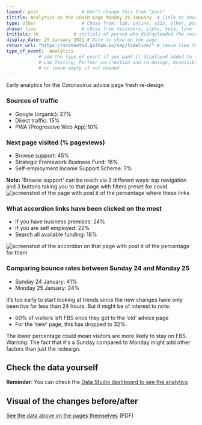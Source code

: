 ```yaml
---
layout: post                # Don't change this from "post"
tltitle: Analytics on the COVID page Monday 25 January  # Title to show on the page
type: other                 # Chose from: lab, online, a11y, other, partner
phase: live                 # chose from discovery, alpha, beta, live
initials: sk             # initials of person who did/uploaded the research
display_date: 25 January 2021 # Date to show on the page
return_url: "https://scotentsd.github.io/sep/timeline/" # leave like this         
type_of_event:  Analytics          
            # add the type of event if you want it displayed added to the heading when the post if clicked on
            # Lab Testing, Partner co-creation and co-design, Accessibility, Online research and testing, Events, F2F and testing
            # or leave empty if not needed
---
```



Early analytics for the Coronavirus advice page fresh re-design

### Sources of traffic
-	Google (organic): 27%
-	Direct traffic: 15%
-	PWA (Progressive Web App):10%  

### Next page visited (% pageviews)
-	Browse support: 45%
-	Strategic Framework Business Fund: 16%
-	Self-employment Income Support Scheme: 7%

**Note:** 'Browse support' can be reach via 3 different ways: top navigation and 3 buttons taking you to that page with filters preset for covid.
![screenshot of the page with post it of the percentage where these links](/sep/files/FBS-analytics-2501-2.PNG)

### What accordion links have been clicked on the most
-	If you have business premises: 24%
-	If you are self employed: 22%
-	Search all available funding: 18%

![screenshot of the accordion on that page with post it of the percentage for them](/sep/files/FBS-analytics-2501-1.PNG)

### Comparing bounce rates between Sunday 24 and Monday 25
-	Sunday 24 January: 41%
-	Monday 25 January: 24%


It’s too early to start looking at trends since the new changes have only been live for less than 24 hours. But it might be of interest to note:
-	60% of visitors left FBS once they got to the ‘old’ advice page
-	For the ‘new’ page, this has dropped to 32%.

The lower percentage could mean visitors are more likely to stay on FBS.
Warning: The fact that it's a Sunday compared to Monday might add other factors than just the redesign.

## Check the data yourself
**Reminder**: You can check the [Data Studio dashboard to see the analytics](https://datastudio.google.com/reporting/a3482dc0-d465-4696-98ac-62616cf8316b)

## Visual of the changes before/after
[See the data above on the pages themselves](/sep/files/FBS-Changes-on-Covid-page-January-25.pdf) (PDF)

